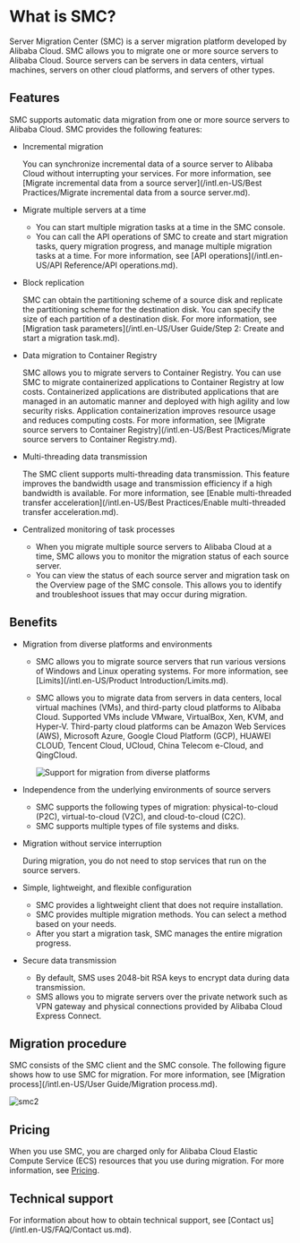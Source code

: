 # What is SMC?

Server Migration Center \(SMC\) is a server migration platform developed by Alibaba Cloud. SMC allows you to migrate one or more source servers to Alibaba Cloud. Source servers can be servers in data centers, virtual machines, servers on other cloud platforms, and servers of other types.

## Features

SMC supports automatic data migration from one or more source servers to Alibaba Cloud. SMC provides the following features:

-   Incremental migration

    You can synchronize incremental data of a source server to Alibaba Cloud without interrupting your services. For more information, see [Migrate incremental data from a source server](/intl.en-US/Best Practices/Migrate incremental data from a source server.md).

-   Migrate multiple servers at a time
    -   You can start multiple migration tasks at a time in the SMC console.
    -   You can call the API operations of SMC to create and start migration tasks, query migration progress, and manage multiple migration tasks at a time. For more information, see [API operations](/intl.en-US/API Reference/API operations.md).
-   Block replication

    SMC can obtain the partitioning scheme of a source disk and replicate the partitioning scheme for the destination disk. You can specify the size of each partition of a destination disk. For more information, see [Migration task parameters](/intl.en-US/User Guide/Step 2: Create and start a migration task.md).

-   Data migration to Container Registry

    SMC allows you to migrate servers to Container Registry. You can use SMC to migrate containerized applications to Container Registry at low costs. Containerized applications are distributed applications that are managed in an automatic manner and deployed with high agility and low security risks. Application containerization improves resource usage and reduces computing costs. For more information, see [Migrate source servers to Container Registry](/intl.en-US/Best Practices/Migrate source servers to Container Registry.md).

-   Multi-threading data transmission

    The SMC client supports multi-threading data transmission. This feature improves the bandwidth usage and transmission efficiency if a high bandwidth is available. For more information, see [Enable multi-threaded transfer acceleration](/intl.en-US/Best Practices/Enable multi-threaded transfer acceleration.md).

-   Centralized monitoring of task processes
    -   When you migrate multiple source servers to Alibaba Cloud at a time, SMC allows you to monitor the migration status of each source server.
    -   You can view the status of each source server and migration task on the Overview page of the SMC console. This allows you to identify and troubleshoot issues that may occur during migration.

## Benefits

-   Migration from diverse platforms and environments
    -   SMC allows you to migrate source servers that run various versions of Windows and Linux operating systems. For more information, see [Limits](/intl.en-US/Product Introduction/Limits.md).
    -   SMC allows you to migrate data from servers in data centers, local virtual machines \(VMs\), and third-party cloud platforms to Alibaba Cloud. Supported VMs include VMware, VirtualBox, Xen, KVM, and Hyper-V. Third-party cloud platforms can be Amazon Web Services \(AWS\), Microsoft Azure, Google Cloud Platform \(GCP\), HUAWEI CLOUD, Tencent Cloud, UCloud, China Telecom e-Cloud, and QingCloud.

        ![Support for migration from diverse platforms](https://static-aliyun-doc.oss-accelerate.aliyuncs.com/assets/img/en-US/8422834951/p71294.png)

-   Independence from the underlying environments of source servers
    -   SMC supports the following types of migration: physical-to-cloud \(P2C\), virtual-to-cloud \(V2C\), and cloud-to-cloud \(C2C\).
    -   SMC supports multiple types of file systems and disks.
-   Migration without service interruption

    During migration, you do not need to stop services that run on the source servers.

-   Simple, lightweight, and flexible configuration
    -   SMC provides a lightweight client that does not require installation.
    -   SMC provides multiple migration methods. You can select a method based on your needs.
    -   After you start a migration task, SMC manages the entire migration progress.
-   Secure data transmission
    -   By default, SMS uses 2048-bit RSA keys to encrypt data during data transmission.
    -   SMS allows you to migrate servers over the private network such as VPN gateway and physical connections provided by Alibaba Cloud Express Connect.

## Migration procedure

SMC consists of the SMC client and the SMC console. The following figure shows how to use SMC for migration. For more information, see [Migration process](/intl.en-US/User Guide/Migration process.md).

![smc2](https://static-aliyun-doc.oss-accelerate.aliyuncs.com/assets/img/en-US/8422834951/p92698.png)

## Pricing

When you use SMC, you are charged only for Alibaba Cloud Elastic Compute Service \(ECS\) resources that you use during migration. For more information, see [Pricing](/intl.en-US/Pricing/Pricing.md).

## Technical support

For information about how to obtain technical support, see [Contact us](/intl.en-US/FAQ/Contact us.md).

